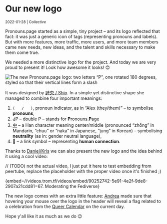 # Our new logo

<small>2022-01-28 | Collective</small>

Pronouns.page started as a simple, tiny project – and its logo reflected that fact:
it was just a generic icon of tags (representing pronouns and labels).
But with more features, more traffic, more users, and more team members
came new needs, new ideas, and the talent and skills necessary to make them come true.

We needed a more distinctive logo for the project.
And today we are very proud to present it! Look how awesome it looks! 😍

![The new Pronouns.page logo: two letters “P”, one rotated 180 degrees, styled so that their vertical lines form a slash](/img-local/blog/new-logo.png)

It was designed by [詩央 / Shio](/@shio_o). In a simple yet distinctive shape she managed to combine four important meanings:

1. `(   /   )`, pronoun indicator, as in “Alex (they/them)” – to symbolise **pronouns**, 
2. ԀP – double P – stands for **P**ronouns.**P**age
3. [中](https://en.wiktionary.org/wiki/%E4%B8%AD) – a Han character meaning center/middle
   (pronounced “zhōng” in Mandarin, “chuu” or “naka” in Japanese, “jung” in Korean) –
   symbolising **neutrality** (as in: gender neutral language),
4. 🔗 – a link symbol – representing **human connection**.

Thanks to [Daniel/Kris](/@CtrlAltGr) we can also present the new logo and the idea behind it using a cool video: 

// (TODO) not the actual video, I just put it here to test embedding from peertube,
replace the placeholder with the proper video once it's finished ;) 

{embed=//videos.trom.tf/videos/embed/90252742-5e91-4e2f-9de8-2907a21cdd81=67. Moderating the Fediverse}

The new logo comes with an extra little feature:
[Andrea](/@andrea) made sure that hovering your mouse over the logo in the header will reveal
a flag related to a celebration from the [Queer Calendar](/calendar) on the current day.

Hope y'all like it as much as we do 😉
